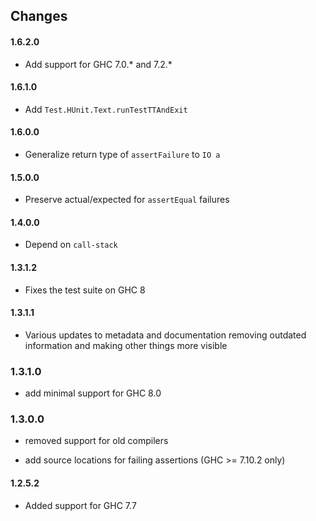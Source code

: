 ## Changes

#### 1.6.2.0

- Add support for GHC 7.0.* and 7.2.*

#### 1.6.1.0

- Add `Test.HUnit.Text.runTestTTAndExit`

#### 1.6.0.0

- Generalize return type of `assertFailure` to `IO a`

#### 1.5.0.0

- Preserve actual/expected for `assertEqual` failures

#### 1.4.0.0

- Depend on `call-stack`

#### 1.3.1.2

- Fixes the test suite on GHC 8

#### 1.3.1.1

- Various updates to metadata and documentation removing outdated information and making other things more visible

### 1.3.1.0

- add minimal support for GHC 8.0

### 1.3.0.0

- removed support for old compilers

- add source locations for failing assertions (GHC >= 7.10.2 only)

#### 1.2.5.2

- Added support for GHC 7.7
